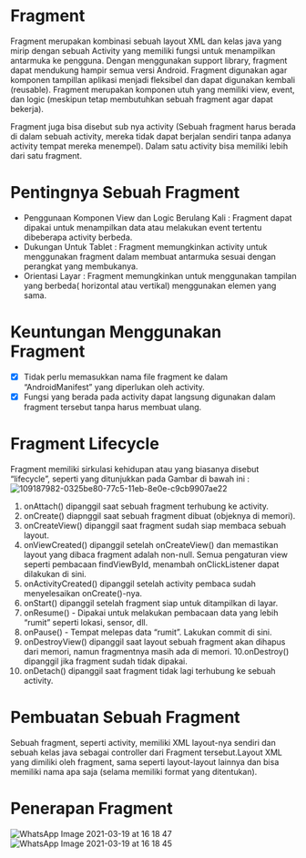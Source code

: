 # Fragment
Fragment merupakan kombinasi sebuah layout XML dan kelas java yang mirip dengan sebuah Activity yang memiliki fungsi untuk menampilkan antarmuka ke pengguna. Dengan menggunakan support library, fragment dapat mendukung hampir semua versi Android. Fragment digunakan agar komponen tampillan aplikasi menjadi fleksibel dan dapat digunakan kembali (reusable). Fragment merupakan komponen utuh yang memiliki view, event, dan logic (meskipun tetap membutuhkan sebuah fragment agar dapat bekerja).

Fragment juga bisa disebut sub nya activity (Sebuah fragment harus berada di dalam sebuah activity, mereka tidak dapat berjalan sendiri tanpa adanya activity tempat mereka menempel). Dalam satu activity bisa memiliki lebih dari satu fragment.

# Pentingnya Sebuah Fragment
- Penggunaan Komponen View dan Logic Berulang Kali : Fragment dapat dipakai untuk menampilkan data atau melakukan event tertentu dibeberapa activity berbeda.
- Dukungan Untuk Tablet : Fragment memungkinkan activity untuk menggunakan fragment dalam membuat antarmuka sesuai dengan perangkat yang membukanya.
- Orientasi Layar : Fragment memungkinkan untuk menggunakan tampilan yang berbeda( horizontal atau vertikal) menggunakan elemen yang sama.

# Keuntungan Menggunakan Fragment
- [x] Tidak perlu memasukkan nama file fragment ke dalam “AndroidManifest” yang diperlukan oleh activity.
- [x] Fungsi yang berada pada activity dapat langsung digunakan dalam fragment tersebut tanpa harus membuat ulang.

# Fragment Lifecycle
Fragment memiliki sirkulasi kehidupan atau yang biasanya disebut “lifecycle”, seperti yang ditunjukkan pada Gambar di bawah ini :
![109187982-0325be80-77c5-11eb-8e0e-c9cb9907ae22](https://user-images.githubusercontent.com/60589822/111760253-13672000-88d1-11eb-8b28-0ead431a8351.png)
1. onAttach() dipanggil saat sebuah fragment terhubung ke activity.
2. onCreate() diapnggil saat sebuah fragment dibuat (objeknya di memori).
3. onCreateView() dipanggil saat fragment sudah siap membaca sebuah layout.
4. onViewCreated() dipanggil setelah onCreateView() dan memastikan layout yang dibaca fragment adalah non-null. Semua pengaturan view seperti pembacaan findViewById, menambah onClickListener dapat dilakukan di sini.
5. onActivityCreated() dipanggil setelah activity pembaca sudah menyelesaikan onCreate()-nya.
6. onStart() dipanggil setelah fragment siap untuk ditampilkan di layar.
7. onResume() - Dipakai untuk melakukan pembacaan data yang lebih “rumit” seperti lokasi, sensor, dll.
8. onPause() - Tempat melepas data “rumit”. Lakukan commit di sini.
9. onDestroyView() dipanggil saat layout sebuah fragment akan dihapus dari memori, namun fragmentnya masih ada di memori. 10.onDestroy() dipanggil jika fragment sudah tidak dipakai.
10. onDetach() dipanggil saat fragment tidak lagi terhubung ke sebuah activity.

# Pembuatan Sebuah Fragment
Sebuah fragment, seperti activity, memiliki XML layout-nya sendiri dan sebuah kelas java sebagai controller dari Fragment tersebut.Layout XML yang dimiliki oleh fragment, sama seperti layout-layout lainnya dan bisa memiliki nama apa saja (selama memiliki format yang ditentukan).

# Penerapan Fragment
![WhatsApp Image 2021-03-19 at 16 18 47](https://user-images.githubusercontent.com/60589822/111758805-7bb50200-88cf-11eb-9103-5375208c50cc.jpeg)
![WhatsApp Image 2021-03-19 at 16 18 45](https://user-images.githubusercontent.com/60589822/111758829-840d3d00-88cf-11eb-8954-d93017618f6d.jpeg)
